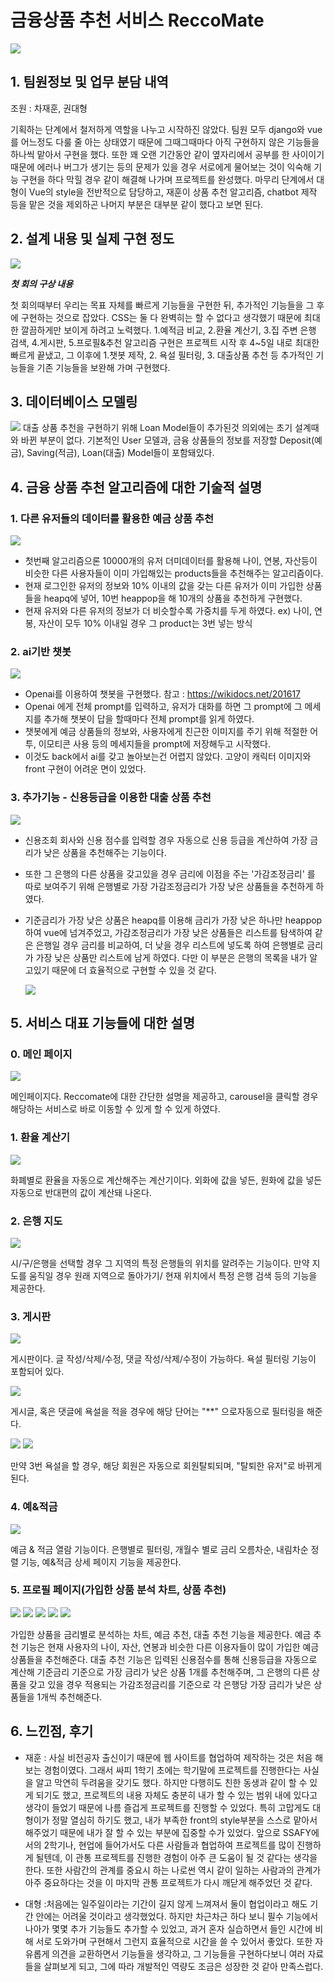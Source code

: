 # 금융상품 추천 서비스 ReccoMate

<img src="./imgs/logo.png" />

## 1. 팀원정보 및 업무 분담 내역

조원 : 차재훈, 권대형

기획하는 단계에서 철저하게 역할을 나누고 시작하진 않았다. 팀원 모두 django와 vue를 어느정도 다룰 줄 아는 상태였기 때문에 그때그때마다 아직 구현하지 않은 기능들을 하나씩 맡아서 구현을 했다. 또한 꽤 오랜 기간동안 같이 옆자리에서 공부를 한 사이이기 때문에 에러나 버그가 생기는 등의 문제가 있을 경우 서로에게 물어보는 것이 익숙해 기능 구현을 하다 막힐 경우 같이 해결해 나가며 프로젝트를 완성했다. 마무리 단계에서 대형이 Vue의 style을 전반적으로 담당하고, 재훈이 상품 추천 알고리즘, chatbot 제작 등을 맡은 것을 제외하곤 나머지 부분은 대부분 같이 했다고 보면 된다.

## 2. 설계 내용 및 실제 구현 정도

<img src="./imgs/1.png" />

**_첫 회의 구상 내용_**

첫 회의때부터 우리는 목표 자체를 빠르게 기능들을 구현한 뒤, 추가적인 기능들을 그 후에 구현하는 것으로 잡았다. CSS는 둘 다 완벽히는 할 수 없다고 생각했기 때문에 최대한 깔끔하게만 보이게 하려고 노력했다. 1.예적금 비교, 2.환율 계산기, 3.집 주변 은행 검색, 4.게시판, 5.프로필&추천 알고리즘 구현은 프로젝트 시작 후 4~5일 내로 최대한 빠르게 끝냈고, 그 이후에 1.챗봇 제작, 2. 욕설 필터링, 3. 대출상품 추천 등 추가적인 기능들을 기존 기능들을 보완해 가며 구현했다.

## 3. 데이터베이스 모델링

<img src="./imgs/2.png" />
대출 상품 추천을 구현하기 위해 Loan Model들이 추가된것 의외에는 초기 설계때와 바뀐 부분이 없다. 기본적인 User 모델과, 금융 상품들의 정보를 저장할 Deposit(예금), Saving(적금), Loan(대출) Model들이 포함돼있다.

## 4. 금융 상품 추천 알고리즘에 대한 기술적 설명

### 1. 다른 유저들의 데이터를 활용한 예금 상품 추천

   <img src="./imgs/3.png">

- 첫번째 알고리즘으론 10000개의 유저 더미데이터를 활용해 나이, 연봉, 자산등이 비슷한 다른 사용자들이 이미 가입해있는 products들을 추천해주는 알고리즘이다.
- 현재 로그인한 유저의 정보와 10% 이내의 값을 갖는 다른 유저가 이미 가입한 상품들을 heapq에 넣어, 10번 heappop을 해 10개의 상품을 추천하게 구현했다.
- 현재 유저와 다른 유저의 정보가 더 비슷할수록 가중치를 두게 하였다. ex) 나이, 연봉, 자산이 모두 10% 이내일 경우 그 product는 3번 넣는 방식

### 2. ai기반 챗봇

   <img src="./imgs/4.png">

- Openai를 이용하여 챗봇을 구현했다. 참고 : <https://wikidocs.net/201617>
- Openai 에게 전체 prompt를 입력하고, 유저가 대화를 하면 그 prompt에 그 메세지를 추가해 챗봇이 답을 할때마다 전체 prompt를 읽게 하였다. 
- 챗봇에게 예금 상품들의 정보와, 사용자에게 친근한 이미지를 주기 위해 적절한 어투, 이모티콘 사용 등의 메세지들을 prompt에 저장해두고 시작했다.
- 이것도 back에서 ai를 갖고 놀아보는건 어렵지 않았다. 고양이 캐릭터 이미지와 front 구현이 어려운 면이 있었다.

### 3. 추가기능 - 신용등급을 이용한 대출 상품 추천

<img src="./imgs/5.png">

- 신용조회 회사와 신용 점수를 입력할 경우 자동으로 신용 등급을 계산하여 가장 금리가 낮은 상품을 추천해주는 기능이다.
- 또한 그 은행의 다른 상품을 갖고있을 경우 금리에 이점을 주는 '가감조정금리' 를 따로 보여주기 위해 은행별로 가장 가감조정금리가 가장 낮은 상품들을 추천하게 하였다.
- 기준금리가 가장 낮은 상품은 heapq를 이용해 금리가 가장 낮은 하나만 heappop하여 vue에 넘겨주었고, 가감조정금리가 가장 낮은 상품들은 리스트를 탐색하여 같은 은행일 경우 금리를 비교하여, 더 낮을 경우 리스트에 넣도록 하여 은행별로 금리가 가장 낮은 상품만 리스트에 남게 하였다. 다만 이 부분은 은행의 목록을 내가 알고있기 때문에 더 효율적으로 구현할 수 있을 것 같다.

  <img src="./imgs/6.png">



## 5. 서비스 대표 기능들에 대한 설명
### 0. 메인 페이지
<img src="./imgs/14.png">

메인페이지다. Reccomate에 대한 간단한 설명을 제공하고, carousel을 클릭할 경우 해당하는 서비스로 바로 이동할 수 있게 할 수 있게 하였다. 
### 1. 환율 계산기

<img src="./imgs/7.png">

화폐별로 환율을 자동으로 계산해주는 계산기이다. 외화에 값을 넣든, 원화에 값을 넣든 자동으로 반대편의 값이 계산돼 나온다.

### 2. 은행 지도

<img src="./imgs/8.png">

시/구/은행을 선택할 경우 그 지역의 특정 은행들의 위치를 알려주는 기능이다. 만약 지도를 움직일 경우 원래 지역으로 돌아가기/ 현재 위치에서 특정 은행 검색 등의 기능을 제공한다.

### 3. 게시판

<img src="./imgs/9.png">

게시판이다. 글 작성/삭제/수정, 댓글 작성/삭제/수정이 가능하다.
욕설 필터링 기능이 포함되어 있다.

<img src="./imgs/15.png">

게시글, 혹은 댓글에 욕설을 적을 경우에 해당 단어는 "**" 으로자동으로 필터링을 해준다.

<img src="./imgs/16.png">
<img src="./imgs/17.png">

만약 3번 욕설을 할 경우, 해당 회원은 자동으로 회원탈퇴되며, "탈퇴한 유저"로 바뀌게 된다.

### 4. 예&적금

<img src="./imgs/10.png">

예금 & 적금 열람 기능이다. 은행별로 필터링, 개월수 별로 금리 오름차순, 내림차순 정렬 기능, 예&적금 상세 페이지 기능을 제공한다.

### 5. 프로필 페이지(가입한 상품 분석 차트, 상품 추천)

<img src="./imgs/18.png">
<img src="./imgs/12.png">
<img src="./imgs/11.png">
<img src="./imgs/19.png">
<img src="./imgs/13.png">

가입한 상품을 금리별로 분석하는 차트, 예금 추천, 대출 추천 기능을 제공한다. 예금 추천 기능은 현재 사용자의 나이, 자산, 연봉과 비슷한 다른 이용자들이 많이 가입한 예금 상품들을 추천해준다. 대출 추천 기능은 입력된 신용점수를 통해 신용등급을 자동으로 계산해 기준금리 기준으로 가장 금리가 낮은 상품 1개를 추천해주며, 그 은행의 다른 상품을 갖고 있을 경우 적용되는 가감조정금리를 기준으로 각 은행당 가장 금리가 낮은 상품들을 1개씩 추천해준다.

## 6. 느낀점, 후기

- 재훈 : 사실 비전공자 출신이기 때문에 웹 사이트를 협업하여 제작하는 것은 처음 해보는 경험이였다. 그래서 싸피 1학기 초에는 학기말에 프로젝트를 진행한다는 사실을 알고 막연히 두려움을 갖기도 했다. 하지만 다행히도 친한 동생과 같이 할 수 있게 되기도 했고, 프로젝트의 내용 자체도 충분히 내가 할 수 있는 범위 내에 있다고 생각이 들었기 때문에 나름 즐겁게 프로젝트를 진행할 수 있었다. 특히 고맙게도 대형이가 정말 열심히 하기도 했고, 내가 부족한 front의 style부분을 스스로 맡아서 해주었기 때문에 내가 잘 할 수 있는 부분에 집중할 수가 있었다. 앞으로 SSAFY에서의 2학기나, 현업에 들어가서도 다른 사람들과 협업하여 프로젝트를 많이 진행하게 될텐데, 이 관통 프로젝트를 진행한 경험이 아주 큰 도움이 될 것 같다는 생각을 한다. 또한 사람간의 관계를 중요시 하는 나로썬 역시 같이 일하는 사람과의 관계가 아주 중요하다는 것을 이 마지막 관통 프로젝트가 다시 깨닫게 해주었던 것 같다.

- 대형 :처음에는 일주일이라는 기간이 길지 않게 느껴져서 둘이 협업이라고 해도 기간 안에는 어려울 것이라고 생각했었다.
  하지만 차근차근 하다 보니 필수 기능에서 나아가 몇몇 추가 기능들도 추가할 수 있었고, 과거 혼자 실습하면서 들인 시간에
  비해 서로 도와가며 구현해서 그런지 효율적으로 시간을 쓸 수 있어서 좋았다. 또한 자유롭게 의견을 교환하면서 기능들을
  생각하고, 그 기능들을 구현하다보니 여러 자료들을 살펴보게 되고, 그에 따라 개발적인 역량도 조금은 성장한 것 같아
  만족스럽다.

